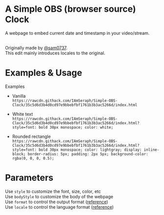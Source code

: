 # A Simple OBS (browser source) Clock

A webpage to embed current date and timestamp in your video/stream.  

&nbsp;  
Originally made by [@sam0737](https://gist.github.com/sam0737/a0ee8ca253fc5c84b2aa2ac018f7b8ad).  
This edit mainly introduces locales to the original.

# Examples & Usage

Examples

  * Vanilla  
    `https://rawcdn.githack.com/IAmSeraph/Simple-OBS-Clock/35c5d6d3b4d0cd97e9bbebfbf1761b3b3ac5266d/index.html`

  * White text  
    `https://rawcdn.githack.com/IAmSeraph/Simple-OBS-Clock/35c5d6d3b4d0cd97e9bbebfbf1761b3b3ac5266d/index.html?style=font: bold 30px monospace; color: white;`

  * Rounded rectangle  
    `https://rawcdn.githack.com/IAmSeraph/Simple-OBS-Clock/35c5d6d3b4d0cd97e9bbebfbf1761b3b3ac5266d/index.html?style=font: bold 30px monospace; color: lightgray; display: inline-block; border-radius: 5px; padding: 2px 5px; background-color: rgba(0, 0, 0, 0.5);`

# Parameters

Use `style` to customize the font, size, color, etc  
Use `bodyStyle` to customize the body of the webpage  
Use `format` to control the output format ([reference](https://momentjs.com/docs/#/displaying/format/))  
Use `locale` to control the language format ([reference](https://www.science.co.il/language/Locale-codes.php))
